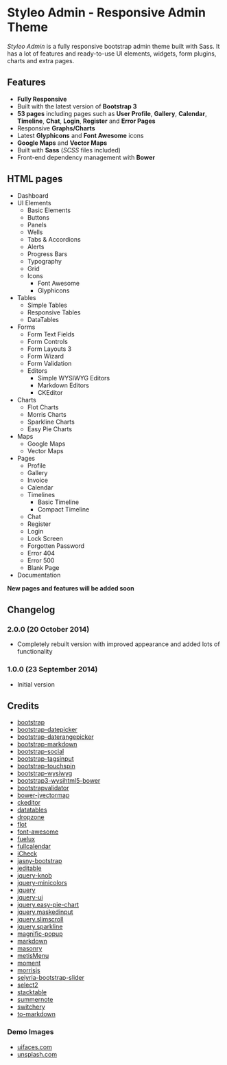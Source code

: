 # Styleo Admin - Responsive Admin Theme

*Styleo Admin* is a fully responsive bootstrap admin theme built with Sass. It has a lot of features and ready-to-use UI elements, widgets, form plugins, charts and extra pages.

## Features

- **Fully Responsive**
- Built with the latest version of **Bootstrap 3**
- **53 pages** including pages such as **User Profile**, **Gallery**, **Calendar**, **Timeline**, **Chat**, **Login**, **Register** and **Error Pages**
- Responsive **Graphs/Charts**
- Latest **Glyphicons** and **Font Awesome** icons
- **Google Maps** and **Vector Maps**
- Built with **Sass** (*SCSS* files included)
- Front-end dependency management with **Bower**

## HTML pages

- Dashboard
- UI Elements
  - Basic Elements
  - Buttons
  - Panels
  - Wells
  - Tabs & Accordions
  - Alerts
  - Progress Bars
  - Typography
  - Grid
  - Icons
    - Font Awesome
    - Glyphicons
- Tables
  - Simple Tables
  - Responsive Tables
  - DataTables
- Forms
  - Form Text Fields
  - Form Controls
  - Form Layouts 3
  - Form Wizard
  - Form Validation
  - Editors
    - Simple WYSIWYG Editors
    - Markdown Editors
    - CKEditor
- Charts
  - Flot Charts
  - Morris Charts
  - Sparkline Charts
  - Easy Pie Charts
- Maps
  - Google Maps
  - Vector Maps
- Pages
  - Profile
  - Gallery
  - Invoice
  - Calendar
  - Timelines
    - Basic Timeline
    - Compact Timeline
  - Chat
  - Register
  - Login
  - Lock Screen
  - Forgotten Password
  - Error 404
  - Error 500
  - Blank Page
- Documentation

**New pages and features will be added soon**

## Changelog

### 2.0.0 (20 October 2014)

- Completely rebuilt version with improved appearance and added lots of functionality

### 1.0.0 (23 September 2014)

- Initial version

## Credits

- [bootstrap](http://getbootstrap.com/)
- [bootstrap-datepicker](http://eternicode.github.io/bootstrap-datepicker)
- [bootstrap-daterangepicker](https://github.com/dangrossman/bootstrap-daterangepicker)
- [bootstrap-markdown](http://toopay.github.io/bootstrap-markdown/)
- [bootstrap-social](http://lipis.github.io/bootstrap-social/)
- [bootstrap-tagsinput](http://timschlechter.github.io/bootstrap-tagsinput/examples/)
- [bootstrap-touchspin](http://www.virtuosoft.eu/code/bootstrap-touchspin/)
- [bootstrap-wysiwyg](http://mindmup.github.io/bootstrap-wysiwyg/)
- [bootstrap3-wysihtml5-bower](https://github.com/Waxolunist/bootstrap3-wysihtml5-bower)
- [bootstrapvalidator](http://bootstrapvalidator.com/)
- [bower-jvectormap](https://github.com/tlvince/bower-jvectormap)
- [ckeditor](http://ckeditor.com/)
- [datatables](http://www.datatables.net/)
- [dropzone](http://www.dropzonejs.com/)
- [flot](http://www.flotcharts.org/)
- [font-awesome](http://fortawesome.github.io/Font-Awesome/)
- [fuelux](http://getfuelux.com/)
- [fullcalendar](http://fullcalendar.io/)
- [iCheck](http://fronteed.com/iCheck/)
- [jasny-bootstrap](http://jasny.github.io/bootstrap/)
- [jeditable](http://www.appelsiini.net/projects/jeditable)
- [jquery-knob](http://anthonyterrien.com/knob/)
- [jquery-minicolors](http://labs.abeautifulsite.net/jquery-minicolors/)
- [jquery](http://jquery.com/)
- [jquery-ui](http://jqueryui.com/)
- [jquery.easy-pie-chart](http://rendro.github.io/easy-pie-chart/)
- [jquery.maskedinput](http://digitalbush.com/projects/masked-input-plugin/)
- [jquery.slimscroll](http://rocha.la/jQuery-slimScroll)
- [jquery.sparkline](http://omnipotent.net/jquery.sparkline/)
- [magnific-popup](http://dimsemenov.com/plugins/magnific-popup/)
- [markdown](https://github.com/evilstreak/markdown-js)
- [masonry](http://masonry.desandro.com/)
- [metisMenu](http://demo.onokumus.com/metisMenu/)
- [moment](http://momentjs.com/)
- [morrisjs](http://morrisjs.github.io/morris.js/)
- [seiyria-bootstrap-slider](http://seiyria.github.io/bootstrap-slider/)
- [select2](http://ivaynberg.github.io/select2/)
- [stacktable](http://johnpolacek.github.io/stacktable.js/)
- [summernote](http://hackerwins.github.io/summernote/)
- [switchery](http://abpetkov.github.io/switchery/)
- [to-markdown](http://domchristie.github.io/to-markdown/)

### Demo Images

- [uifaces.com](http://uifaces.com/)
- [unsplash.com](https://unsplash.com/)